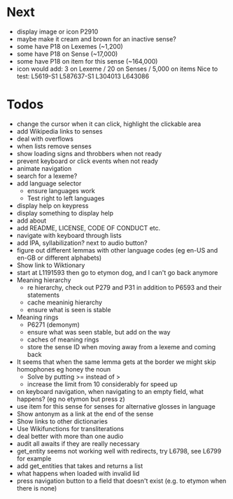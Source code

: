 # Next
- display image or icon P2910
 - maybe make it cream and brown for an inactive sense?
 - some have P18 on Lexemes (~1,200)
 - some have P18 on Sense (~17,000)
 - some have P18 on item for this sense (~164,000)
 - icon would add: 3 on Lexeme / 20 on Senses / 5,000 on items 
Nice to test:
L5619-S1
L587637-S1
L304013
L643086

# Todos
- change the cursor when it can click, highlight the clickable area
- add Wikipedia links to senses
- deal with overflows
 - when lists remove senses
- show loading signs and throbbers when not ready
 - prevent keyboard or click events when not ready
- animate navigation
- search for a lexeme?
- add language selector
  - ensure languages work
  - Test right to left languages
- display help on keypress
- display something to display help
- add about
- add README, LICENSE, CODE OF CONDUCT etc.
- navigate with keyboard through lists
- add IPA, syllabilization? next to audio button?
- figure out different lemmas with other language codes (eg en-US and en-GB or different alphabets)
- Show link to Wiktionary
- start at L1191593 then go to etymon dog, and I can't go back anymore
- Meaning hierarchy
  - re hierarchy, check out P279 and P31 in addition to P6593 and their statements
  - cache meaninig hierarchy
  - ensure what is seen is stable
- Meaning rings
  - P6271 (demonym)
  - ensure what was seen stable, but add on the way
  - caches of meaning rings
  - store the sense ID when moving away from a lexeme and coming back
- It seems that when the same lemma gets at the border we might skip homophones eg honey the noun
  - Solve by putting >= instead of >
  - increase the limit from 10 considerably for speed up
- on keyboard navigation, when navigating to an empty field, what happens? (eg no etymon but press z)
- use item for this sense for senses for alternative glosses in language
- Show antonym as a link at the end of the sense
- Show links to other dictionaries
- Use Wikifunctions for transliterations
- deal better with more than one audio
- audit all awaits if they are really necessary
- get_entity seems not working well with redirects, try L6798, see L6799 for example
- add get_entities that takes and returns a list
- what happens when loaded with invalid lid
- press navigation button to a field that doesn't exist (e.g. to etymon when there is none)
